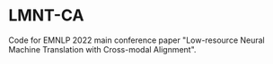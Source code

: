 # LMNT-CA
Code for EMNLP 2022 main conference paper "Low-resource Neural Machine Translation with Cross-modal Alignment".
